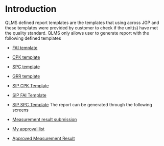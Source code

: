 # Introduction

QLMS defined report templates are the templates that using across JGP and these templates were provided by customer to check if the unit(s) have met the quality standard.
QLMS only allows user to generate report with the following defined templates 

- [FAI template](/iFactory-JGP-MES/iFactory-JGP-MES-Home/iFactory-JGP-MS/CONTENT/JGP-QLMS/Measurement-Results-with-Approval-Process/QLMS-Defined-Report-Templates/Fill-FAI-Template-with-Measurement-Result.md)

- [CPK template](/iFactory-JGP-MES/iFactory-JGP-MES-Home/iFactory-JGP-MS/CONTENT/JGP-QLMS/Measurement-Results-with-Approval-Process/QLMS-Defined-Report-Templates/Fill-CPK-Template-with-Measurement-Result.md)

- [SPC template](/iFactory-JGP-MES/iFactory-JGP-MES-Home/iFactory-JGP-MS/CONTENT/JGP-QLMS/Measurement-Results-with-Approval-Process/QLMS-Defined-Report-Templates/Fill-SPC-Template-with-Measurement-Result.md)

- [GRR template](/iFactory-JGP-MES/iFactory-JGP-MES-Home/iFactory-JGP-MS/CONTENT/JGP-QLMS/Measurement-Results-with-Approval-Process/QLMS-Defined-Report-Templates/Fill-GRR-Template-with-Measurement-Result.md)

- [SIP CPK Template](/iFactory-JGP-MES/iFactory-JGP-MES-Home/iFactory-JGP-MS/CONTENT/JGP-QLMS/Measurement-Results-with-Approval-Process/QLMS-Defined-Report-Templates/SIP-CPK-Template.md)

- [SIP FAI Template](/iFactory-JGP-MES/iFactory-JGP-MES-Home/iFactory-JGP-MS/CONTENT/JGP-QLMS/Measurement-Results-with-Approval-Process/QLMS-Defined-Report-Templates/SIP-FAI-Template.md)

- [SIP SPC Template](/iFactory-JGP-MES/iFactory-JGP-MES-Home/iFactory-JGP-MS/CONTENT/JGP-QLMS/Measurement-Results-with-Approval-Process/QLMS-Defined-Report-Templates/SIP-SPC-Template.md)
The report can be generated through the following screens

- [Measurement result submission](/iFactory-JGP-MES/iFactory-JGP-MES-Home/iFactory-JGP-MS/CONTENT/JGP-QLMS/Measurement-Results-with-Approval-Process/Measurement-Result-Submission.md)

- [My approval list](/iFactory-JGP-MES/iFactory-JGP-MES-Home/iFactory-JGP-MS/CONTENT/JGP-QLMS/Measurement-Results-with-Approval-Process/My-Approval-List.md)

- [Approved Measurement Result](/iFactory-JGP-MES/iFactory-JGP-MES-Home/iFactory-JGP-MS/CONTENT/JGP-QLMS/Measurement-Results-with-Approval-Process/Approved-Measurement-Results.md)
